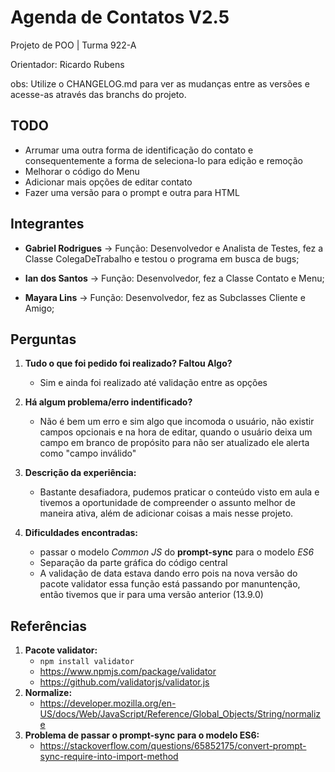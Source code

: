 # Agenda de Contatos V2.5
Projeto de POO | Turma 922-A

Orientador: Ricardo Rubens

obs: Utilize o CHANGELOG.md para ver as mudanças entre as versões e acesse-as através das branchs do projeto.



## TODO
- Arrumar uma outra forma de identificação do contato e consequentemente a forma de seleciona-lo para edição e remoção
- Melhorar o código do Menu
- Adicionar mais opções de editar contato
- Fazer uma versão para o prompt e outra para HTML



## Integrantes
- **Gabriel Rodrigues** -> Função: Desenvolvedor e Analista de Testes, fez a Classe ColegaDeTrabalho e testou o programa em busca de bugs;

- **Ian dos Santos** -> Função: Desenvolvedor, fez a Classe Contato e Menu;

- **Mayara Lins** -> Função: Desenvolvedor, fez as Subclasses Cliente e Amigo;



## Perguntas
1. **Tudo o que foi pedido foi realizado? Faltou Algo?**
    - Sim e ainda foi realizado até validação entre as opções 

2. **Há algum problema/erro indentificado?**
    - Não é bem um erro e sim algo que incomoda o usuário, não existir campos opcionais e na hora de editar, quando o usuário deixa um campo em branco de propósito para não ser atualizado ele alerta como "campo inválido"

3. **Descrição da experiência:**
    - Bastante desafiadora, pudemos praticar o conteúdo visto em aula e tivemos a oportunidade de compreender o assunto melhor de maneira ativa, além de adicionar coisas a mais nesse projeto.

4. **Dificuldades encontradas:**
    - passar o modelo *Common JS* do **prompt-sync** para o modelo *ES6*
    - Separação da parte gráfica do código central
    - A validação de data estava dando erro pois na nova versão do pacote validator essa função está passando por manuntenção, então tivemos que ir para uma versão anterior (13.9.0)



## Referências
1. **Pacote validator:**
    - `npm install validator`
    - https://www.npmjs.com/package/validator
    - https://github.com/validatorjs/validator.js
2. **Normalize:**
    - https://developer.mozilla.org/en-US/docs/Web/JavaScript/Reference/Global_Objects/String/normalize
3. **Problema de passar o prompt-sync para o modelo ES6:**
    - https://stackoverflow.com/questions/65852175/convert-prompt-sync-require-into-import-method
